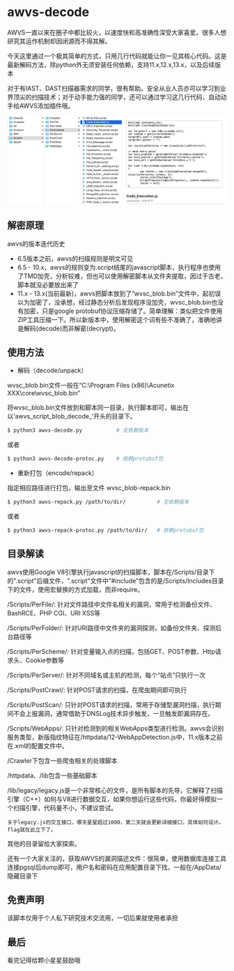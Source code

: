 # awvs-decode
AWVS一直以来在圈子中都比较火，以速度快和高准确性深受大家喜爱。很多人想研究其运作机制却因闭源而不得其解。


今天这里通过一个极其简单的方式，只用几行代码就能让你一见其核心代码。这是最新解码方法，除python外无须安装任何依赖，支持11.x,12.x,13.x，以及后续版本

对于有IAST、DAST扫描器需求的同学，很有帮助。安全从业人员亦可以学习到业界顶尖的扫描技术；对于动手能力强的同学，还可以通过学习这几行代码，自动动手给AWVS添加插件哦。

![](example0.jpg)

## 解密原理
awvs的版本迭代历史
* 6.5版本之前，awvs的扫描规则是明文可见
* 6.5 - 10.x，awvs的规则变为.script结尾的javascript脚本，执行程序也使用了TMD加壳，分析较难，但也可以使用解密脚本从文件夹提取，因过于古老，脚本就没必要放出来了
* 11.x - 13.x(当前最新)，awvs把脚本放到了“wvsc_blob.bin”文件中，起初误以为加密了，没承想，经过静态分析后发现程序没加壳，wvsc_blob.bin也没有加密，只是google protobuf协议压缩存储了。简单理解：类似把文件使用ZIP工具压缩一下。所以新版本中，使用解密这个词有些不准确了，准确地讲是解码(decode)而非解密(decrypt)。

## 使用方法
* 解码（decode/unpack）

wvsc_blob.bin文件一般在“C:\Program Files (x86)\Acunetix XXX\core\wvsc_blob.bin”

将wvsc_blob.bin文件放到和脚本同一目录，执行脚本即可，输出在以‘awvs_script_blob_decode_’开头的目录下。
```bash
$ python3 awvs-decode.py           # 无依赖版本
```
或者
```bash
$ python3 awvs-decode-protoc.py    # 依赖protobuf包
```

* 重新打包（encode/repack）

指定相应路径进行打包，输出至文件 wvsc_blob-repack.bin
```bash
$ python3 awvs-repack.py /path/to/dir/          # 无依赖版本
```
或者
```bash
$ python3 awvs-repack-protoc.py /path/to/dir/   # 依赖protobuf包
```

## 目录解读
awvs使用Google V8引擎执行javascript的扫描脚本，脚本在/Scripts/目录下的".script"后缀文件，".script"文件中“#include”包含的是/Scripts/Includes目录下的文件，使用宏替换的方式加载，而非require。

/Scripts/PerFile/: 针对文件路径中文件名相关的漏洞，常用于检测备份文件、BashRCE、PHP CGI、URI XSS等

/Scripts/PerFolder/: 针对URI路径中文件夹的漏洞探测，如备份文件夹、探测后台路径等

/Scripts/PerScheme/: 针对变量输入点的扫描，包括GET、POST参数、Http请求头、Cookie参数等

/Scripts/PerServer/: 针对不同域名或主机的检测，每个“站点”只执行一次

/Scripts/PostCrawl/: 针对POST请求的扫描，在爬虫期间即可执行

/Scripts/PostScan/: 只针对POST请求的扫描，常用于存储型漏洞扫描，执行期间不会上报漏洞，通常借助于DNSLog技术异步触发，一旦触发即漏洞存在。

/Scripts/WebApps/: 只针对检测到的相关WebApps类型进行检测。awvs会识别服务类型，新版指纹特征在/httpdata/12-WebAppDetection.js中，11.x版本之前在.xml的配置文件中。

/Crawler下包含一些爬虫相关的处理脚本

/httpdata、/lib包含一些基础脚本

/lib/legacy/legacy.js是一个非常核心的文件，是所有脚本的先导，它解释了扫描引擎（C++）如何与V8进行数据交互，如果你想运行这些代码，你最好得模拟一个扫描引擎，代码量不小，不建议尝试。

`关于legacy.js的交互接口，哪天星星超过1000，第二天就会更新详细接口，具体如何设计。flag就在此立下了。`

其他的目录留给大家探索。

还有一个大家关注的，获取AWVS的漏洞描述文件：很简单，使用数据库连接工具连接pgsql后dump即可，用户名和密码在应用配置目录下找，一般在/AppData/隐藏目录下


## 免责声明
该脚本仅用于个人私下研究技术交流用，一切后果就使用者承担

## 最后
看完记得给颗小星星鼓励哦
